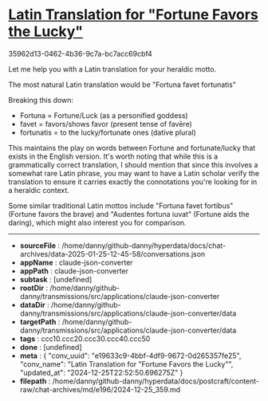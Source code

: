 # [Latin Translation for "Fortune Favors the Lucky"](https://claude.ai/chat/e19633c9-4bbf-4df9-9672-0d265357fe25)

35962d13-0462-4b36-9c7a-bc7acc69cbf4

 Let me help you with a Latin translation for your heraldic motto.

The most natural Latin translation would be "Fortuna favet fortunatis"

Breaking this down:
- Fortuna = Fortune/Luck (as a personified goddess)
- favet = favors/shows favor (present tense of favēre)
- fortunatis = to the lucky/fortunate ones (dative plural)

This maintains the play on words between Fortune and fortunate/lucky that exists in the English version. It's worth noting that while this is a grammatically correct translation, I should mention that since this involves a somewhat rare Latin phrase, you may want to have a Latin scholar verify the translation to ensure it carries exactly the connotations you're looking for in a heraldic context.

Some similar traditional Latin mottos include "Fortuna favet fortibus" (Fortune favors the brave) and "Audentes fortuna iuvat" (Fortune aids the daring), which might also interest you for comparison.

---

* **sourceFile** : /home/danny/github-danny/hyperdata/docs/chat-archives/data-2025-01-25-12-45-58/conversations.json
* **appName** : claude-json-converter
* **appPath** : claude-json-converter
* **subtask** : [undefined]
* **rootDir** : /home/danny/github-danny/transmissions/src/applications/claude-json-converter
* **dataDir** : /home/danny/github-danny/transmissions/src/applications/claude-json-converter/data
* **targetPath** : /home/danny/github-danny/transmissions/src/applications/claude-json-converter/data
* **tags** : ccc10.ccc20.ccc30.ccc40.ccc50
* **done** : [undefined]
* **meta** : {
  "conv_uuid": "e19633c9-4bbf-4df9-9672-0d265357fe25",
  "conv_name": "Latin Translation for \"Fortune Favors the Lucky\"",
  "updated_at": "2024-12-25T22:52:50.696275Z"
}
* **filepath** : /home/danny/github-danny/hyperdata/docs/postcraft/content-raw/chat-archives/md/e196/2024-12-25_359.md